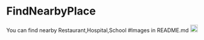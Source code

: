 # FindNearbyPlace
You can find nearby Restaurant,Hospital,School
#Images in README.md
<img src="README.md" width="20" >

